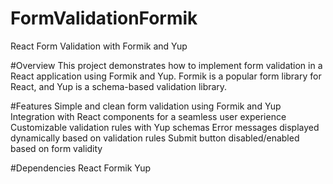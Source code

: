 # FormValidationFormik
React Form Validation with Formik and Yup

#Overview
This project demonstrates how to implement form validation in a React application using Formik and Yup. Formik is a popular form library for React, and Yup is a schema-based validation library.

#Features
Simple and clean form validation using Formik and Yup
Integration with React components for a seamless user experience
Customizable validation rules with Yup schemas
Error messages displayed dynamically based on validation rules
Submit button disabled/enabled based on form validity

#Dependencies
React
Formik
Yup
